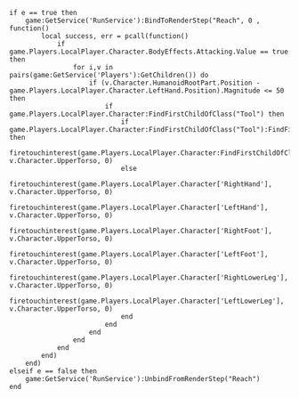     if e == true then
        game:GetService('RunService'):BindToRenderStep("Reach", 0 , function()
            local success, err = pcall(function()
                if game.Players.LocalPlayer.Character.BodyEffects.Attacking.Value == true then
                    for i,v in pairs(game:GetService('Players'):GetChildren()) do
                        if (v.Character.HumanoidRootPart.Position - game.Players.LocalPlayer.Character.LeftHand.Position).Magnitude <= 50 then
                            if game.Players.LocalPlayer.Character:FindFirstChildOfClass("Tool") then
                                if game.Players.LocalPlayer.Character:FindFirstChildOfClass("Tool"):FindFirstChild('Handle') then
                                    firetouchinterest(game.Players.LocalPlayer.Character:FindFirstChildOfClass("Tool").Handle, v.Character.UpperTorso, 0)
                                else
                                    firetouchinterest(game.Players.LocalPlayer.Character['RightHand'], v.Character.UpperTorso, 0)
                                    firetouchinterest(game.Players.LocalPlayer.Character['LeftHand'], v.Character.UpperTorso, 0)
                                    firetouchinterest(game.Players.LocalPlayer.Character['RightFoot'], v.Character.UpperTorso, 0)
                                    firetouchinterest(game.Players.LocalPlayer.Character['LeftFoot'], v.Character.UpperTorso, 0)
                                    firetouchinterest(game.Players.LocalPlayer.Character['RightLowerLeg'], v.Character.UpperTorso, 0)
                                    firetouchinterest(game.Players.LocalPlayer.Character['LeftLowerLeg'], v.Character.UpperTorso, 0)
                                end
                            end
                        end
                    end
                end
            end)
        end)
    elseif e == false then
        game:GetService('RunService'):UnbindFromRenderStep("Reach")
    end
